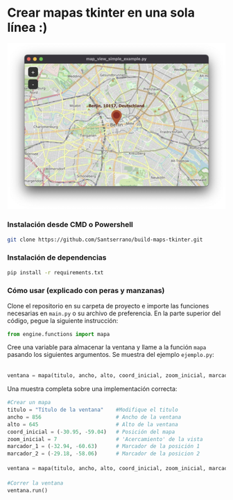 # Crear mapas tkinter en una sola línea :)
![head](header.jpg)

### Instalación desde CMD o Powershell

```bash
git clone https://github.com/Santserrano/build-maps-tkinter.git

```

### Instalación de dependencias

```bash
pip install -r requirements.txt

```

### Cómo usar (explicado con peras y manzanas)

Clone el repositorio en su carpeta de proyecto e importe las funciones necesarias en `main.py` o su archivo de preferencia.
En la parte superior del código, pegue la siguiente instrucción:

```python
from engine.functions import mapa

```

Cree una variable para almacenar la ventana y llame a la función `mapa` pasando los siguientes argumentos.
Se muestra del ejemplo `ejemplo.py`:

```python

ventana = mapa(titulo, ancho, alto, coord_inicial, zoom_inicial, marcador_1, marcador_2)


```

Una muestra completa sobre una implementación correcta:
```python
#Crear un mapa
titulo = "Título de la ventana"    #Modifique el titulo
ancho = 856                        # Ancho de la ventana
alto = 645                         # Alto de la ventana
coord_inicial = (-30.95, -59.04)   # Posición del mapa
zoom_inicial = 7                   # 'Acercamiento' de la vista
marcador_1 = (-32.94, -60.63)      # Marcador de la posición 1
marcador_2 = (-29.18, -58.06)      # Marcador de la posicion 2

ventana = mapa(titulo, ancho, alto, coord_inicial, zoom_inicial, marcador_1, marcador_2)

#Correr la ventana
ventana.run()

```